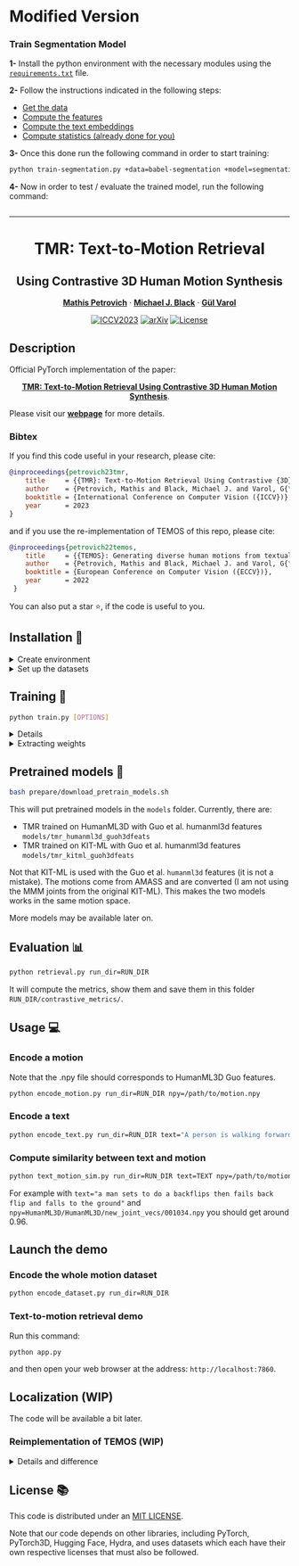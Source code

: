 
# Modified Version

### Train Segmentation Model

**1-** Install the python environment with the necessary modules using the [`requirements.txt`](/requirements.txt) file.

**2-** Follow the instructions indicated in the following steps:
- [Get the data](#get-the-data)
- [Compute the features](#compute-the-features)
- [Compute the text embeddings](#compute-the-text-embeddings)
- [Compute statistics (already done for you)](#compute-statistics-already-done-for-you)

**3-** Once this done run the following command in order to start training:
```bash
python train-segmentation.py +data=babel-segmentation +model=segmentation
```

**4-** Now in order to test / evaluate the trained model, run the following command:
```bash

```

---

<div align="center">

# TMR: Text-to-Motion Retrieval
## Using Contrastive 3D Human Motion Synthesis

<a href="https://mathis.petrovich.fr"><strong>Mathis Petrovich</strong></a>
·
<a href="https://ps.is.mpg.de/~black"><strong>Michael J. Black</strong></a>
·
<a href="https://imagine.enpc.fr/~varolg"><strong>G&#252;l Varol</strong></a>


[![ICCV2023](https://img.shields.io/badge/ICCV-2023-9065CA.svg?logo=ICCV)](https://iccv2023.thecvf.com)
[![arXiv](https://img.shields.io/badge/arXiv-TMR-A10717.svg?logo=arXiv)](https://arxiv.org/abs/2305.00976)
[![License](https://img.shields.io/badge/License-MIT-green.svg)]()

</div>


## Description
Official PyTorch implementation of the paper:
<div align="center">

[**TMR: Text-to-Motion Retrieval Using Contrastive 3D Human Motion Synthesis**](https://arxiv.org/abs/2305.00976).

</div>

Please visit our [**webpage**](https://mathis.petrovich.fr/tmr/) for more details.

### Bibtex
If you find this code useful in your research, please cite:

```bibtex
@inproceedings{petrovich23tmr,
    title     = {{TMR}: Text-to-Motion Retrieval Using Contrastive {3D} Human Motion Synthesis},
    author    = {Petrovich, Mathis and Black, Michael J. and Varol, G{\"u}l},
    booktitle = {International Conference on Computer Vision ({ICCV})},
    year      = 2023
}
```
and if you use the re-implementation of TEMOS of this repo, please cite:

```bibtex
@inproceedings{petrovich22temos,
    title     = {{TEMOS}: Generating diverse human motions from textual descriptions},
    author    = {Petrovich, Mathis and Black, Michael J. and Varol, G{\"u}l},
    booktitle = {European Conference on Computer Vision ({ECCV})},
    year      = 2022
 }
```

You can also put a star :star:, if the code is useful to you.

## Installation :construction_worker:

<details><summary>Create environment</summary>
&emsp;

Create a python virtual environnement:
```bash
python -m venv ~/.venv/TMR
source ~/.venv/TMR/bin/activate
```

Install [PyTorch](https://pytorch.org/get-started/locally/)
```bash
python -m pip install torch torchvision --index-url https://download.pytorch.org/whl/cu118
```

Then install remaining packages:
```
python -m pip install -r requirements.txt
```

which corresponds to the packages: pytorch_lightning, einops, hydra-core, hydra-colorlog, orjson, tqdm, scipy.
The code was tested on Python 3.10.12 and PyTorch 2.0.1.

</details>

<details><summary>Set up the datasets</summary>

### Introduction
The process is a little bit different than other repos because we need to have a common reprensenation for HumanML3D, KITML and BABEL (to be able to train on one, and evaluate on another).
If you are currious about the details, I recommand you to read this file: [DATASETS.md](DATASETS.md). I also put the bibtex files of the datasets, which I recommand you to cite.

### Get the data
Please follow the instructions of the ``raw_pose_processing.ipynb`` of the [HumanML3D](https://github.com/EricGuo5513/HumanML3D) repo, to get the ``pose_data`` folder.
Then copy or symlink the pose_data folder in ``datasets/motions/``:
```bash
ln -s /path/to/HumanML3D/pose_data datasets/motions/pose_data
```

### Compute the features
Run the following command, to compute the HumanML3D Guo features on the whole AMASS (+HumanAct12) dataset.

```bash
python -m prepare.compute_guoh3dfeats
```

It should process the features (+ mirrored version) and saved them in ``datasets/motions/guoh3dfeats``.


### Compute the text embeddings
Run this command to compute the sentence embeddings and token embeddings used in TMR for each datasets.

```bash
python -m prepare.text_embeddings data=humanml3d
```

This will save:
- the token embeddings of ``distilbert`` in ``datasets/annotations/humanml3d/token_embeddings``
- the sentence embeddings of ``all-mpnet-base-v2`` in ``datasets/annotations/humanml3d/sent_embeddings``


### Compute statistics (already done for you)

To get statistics of the motion distribution for each datasets, you can run the following commands. It is already included in the repo, so you don't have to. The statistics are computed on the training set.

```bash
python -m prepare.motion_stats data=humanml3d
```

It will save the statistics (``mean.pt`` and ``std.pt``) in this folder ``stats/humanml3d/guoh3dfeats``. You can replace ``data=humanml3d`` with ``data=kitml`` or ``data=babel`` anywhere in this repo.

</details>

## Training :rocket:

```bash
python train.py [OPTIONS]
```

<details><summary>Details</summary>
&emsp;

By default, it will train TMR on HumanML3D and store the folder in ``outputs/tmr_humanml3d_guoh3dfeats`` which I will call ``RUN_DIR``.
The other options are:

#### Models:
- ``model=tmr``: TMR (by default)
- ``model=temos``: TEMOS

#### Datasets:
- ``data=humanml3d``: HumanML3D (by default)
- ``data=kitml``: KIT-ML
- ``data=babel``: BABEL

</details>

<details><summary>Extracting weights</summary>
&emsp;

After training, run the following command, to extract the weights from the checkpoint:

```bash
python extract.py run_dir=RUN_DIR
```

It will take the last checkpoint by default. This should create the folder ``RUN_DIR/last_weights`` and populate it with the files: ``motion_decoder.pt``, ``motion_encoder.pt`` and ``text_encoder.pt``.
This process makes loading models faster, it does not depends on the file structure anymore, and each module can be loaded independently. This is already done for pretrained models.

</details>

## Pretrained models :dvd:

```bash
bash prepare/download_pretrain_models.sh
```

This will put pretrained models in the ``models`` folder.
Currently, there are:
- TMR trained on HumanML3D with Guo et al. humanml3d features ``models/tmr_humanml3d_guoh3dfeats``
- TMR trained on KIT-ML with Guo et al. humanml3d features ``models/tmr_kitml_guoh3dfeats``

Not that KIT-ML is used with the Guo et al. ``humanml3d`` features (it is not a mistake). The motions come from AMASS and are converted (I am not using the MMM joints from the original KIT-ML).
This makes the two models works in the same motion space.

More models may be available later on.

## Evaluation :bar_chart:

```bash
python retrieval.py run_dir=RUN_DIR
```

It will compute the metrics, show them and save them in this folder ``RUN_DIR/contrastive_metrics/``.


## Usage :computer:

### Encode a motion
Note that the .npy file should corresponds to HumanML3D Guo features.

```bash
python encode_motion.py run_dir=RUN_DIR npy=/path/to/motion.npy
```

### Encode a text

```bash
python encode_text.py run_dir=RUN_DIR text="A person is walking forward."
```

### Compute similarity between text and motion
```bash
python text_motion_sim.py run_dir=RUN_DIR text=TEXT npy=/path/to/motion.npy
```
For example with ``text="a man sets to do a backflips then fails back flip and falls to the ground"`` and ``npy=HumanML3D/HumanML3D/new_joint_vecs/001034.npy`` you should get around 0.96.


## Launch the demo

### Encode the whole motion dataset
```bash
python encode_dataset.py run_dir=RUN_DIR
```


### Text-to-motion retrieval demo
Run this command:

```bash
python app.py
```

and then open your web browser at the address: ``http://localhost:7860``.

## Localization (WIP)

The code will be available a bit later.


### Reimplementation of TEMOS (WIP)

<details><summary>Details and difference</summary>
&emsp;

[TEMOS code](https://github.com/Mathux/TEMOS) was probably a bit too abstract and some users struggle to understand it. As TMR and TEMOS share a similar architecture, I took the opportunity to rewrite TEMOS in this repo [src/model/temos.py](src/model/temos.py) to make it more user friendly. Note that in this repo, the motion representation is different from the original TEMOS paper (see [DATASETS.md](DATASETS.md) for more details). Another difference is that I precompute the token embeddings (from distilbert) beforehand (as I am not finetunning the distilbert for the final model). This makes the training around x2 faster and it is more memory efficient.

The code and the generations are not fully tested yet, I will update the README with pretrained models and more information later.

</details>


## License :books:
This code is distributed under an [MIT LICENSE](LICENSE).

Note that our code depends on other libraries, including PyTorch, PyTorch3D, Hugging Face, Hydra, and uses datasets which each have their own respective licenses that must also be followed.